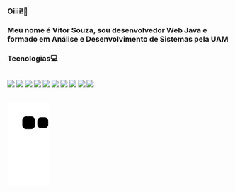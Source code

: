 ### Oiiii!👋
### Meu nome é Vitor Souza, sou desenvolvedor Web Java e formado em Análise e Desenvolvimento de Sistemas pela UAM 



### Tecnologias💻

<div style="display: inline-block"><br>
    <img height="50" width+"50" src="https://cdn.jsdelivr.net/gh/devicons/devicon/icons/java/java-original-wordmark.svg" />
    <img height="50" width+"50" src="https://cdn.jsdelivr.net/gh/devicons/devicon/icons/spring/spring-original-wordmark.svg" />
    <img height="50" width+"50" src="https://cdn.jsdelivr.net/gh/devicons/devicon/icons/heroku/heroku-plain-wordmark.svg" />
    <img height="50" width+"50" src="https://cdn.jsdelivr.net/gh/devicons/devicon/icons/html5/html5-original-wordmark.svg" />
     <img height="50" width+"50" src="https://cdn.jsdelivr.net/gh/devicons/devicon/icons/css3/css3-plain-wordmark.svg" />
    <img height="50" width+"50" src="https://cdn.jsdelivr.net/gh/devicons/devicon/icons/bootstrap/bootstrap-original-wordmark.svg" />
    <img height="50" width+"50" src="https://cdn.jsdelivr.net/gh/devicons/devicon/icons/javascript/javascript-original.svg" />
    <img height="50" width+"50" src="https://cdn.jsdelivr.net/gh/devicons/devicon/icons/mysql/mysql-original-wordmark.svg" />
    <img height="50" width+"50" src="https://cdn.jsdelivr.net/gh/devicons/devicon/icons/postgresql/postgresql-original-wordmark.svg" />
    <img height="50" width+"50" src="https://cdn.jsdelivr.net/gh/devicons/devicon/icons/docker/docker-plain-wordmark.svg" />
</div>
   
##
    
![Snake animation](https://github.com/vsouzx/vsouzx/blob/output/github-contribution-grid-snake.svg)

